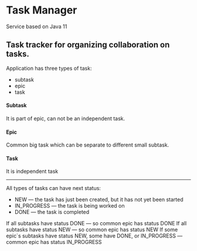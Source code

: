 # Task Manager
Service based on Java 11

## Task tracker for organizing collaboration on tasks. 
Application has three types of task:
 * subtask
 * epic
 * task

#### Subtask
It is part of epic, can not be an independent task.

#### Epic 
Common big task which can be separate to different small subtask. 

#### Task
It is independent task

---
All types of tasks can have next  status:
 * NEW — the task has just been created, but it has not yet been started
 * IN_PROGRESS — the task is being worked on
 * DONE — the task is completed
 
 If all subtasks have status DONE — so  common epic has status DONE
 If all subtasks have status NEW — so common  epic has status NEW
 If some epic`s subtasks have status NEW, some have DONE, or IN_PROGRESS — common epic has status IN_PROGRESS
